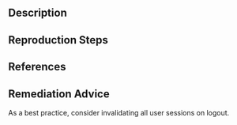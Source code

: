 ## Description


## Reproduction Steps


## References


## Remediation Advice

As a best practice, consider invalidating all user sessions on logout.
